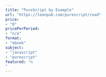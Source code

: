 ```yaml
---
title: "PureScript by Example"
url: "https://leanpub.com/purescript/read"
price: 
- "0"
pricePerPeriod: 
- "n/a"
format: 
- "ebook"
subject: 
- "javascript"
- "purescript"
featured: "n"
---
```

